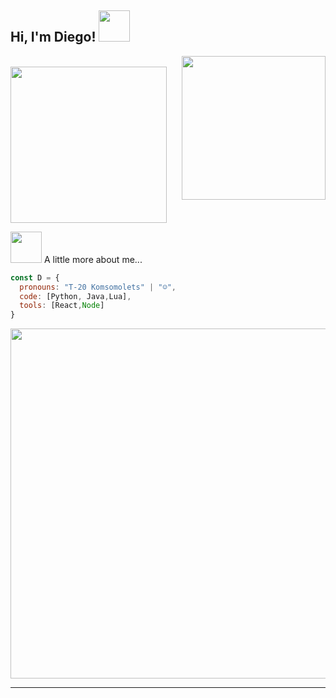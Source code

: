 <h2> Hi, I'm Diego! <img src="https://media.giphy.com/media/mGcNjsfWAjY5AEZNw6/giphy.gif" width="50"></h2>
<img align='right' src="https://media.giphy.com/media/WUlplcMpOCEmTGBtBW/giphy.gif" width="230">
<p><em><a href=""></a></br><a href=""></a><img src="https://media.giphy.com/media/3oKIPnAiaMCws8nOsE/giphy.gif" width="250"> 
</em></p>
<img src="https://media.giphy.com/media/XbszY7VGJQ2gQcGAsW/giphy.gif" width="50"> A little more about me...  

```javascript
const D = {
  pronouns: "T-20 Komsomolets" | "☺",
  code: [Python, Java,Lua],
  tools: [React,Node]
}
```

<img src="https://media.giphy.com/media/xUPGcEliCc7bETyfO8/giphy.gif" width="560"> <em>
<b><b></b></em>

---
